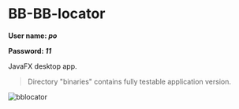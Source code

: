 # BB-BB-locator

**User name: _po_**

**Password: _11_**

JavaFX desktop app.

>Directory "binaries" contains fully testable application version.

![bblocator](https://user-images.githubusercontent.com/17111166/42420958-de9ea3ae-82cd-11e8-8f1c-e18f12690892.PNG)